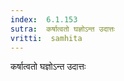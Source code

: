 ```yaml
---
index:  6.1.153
sutra:  कर्षात्वतो घज्ञोऽन्त उदात्तः
vritti:  samhita 
---
```


कर्षात्वतो घज्ञोऽन्त उदात्तः

